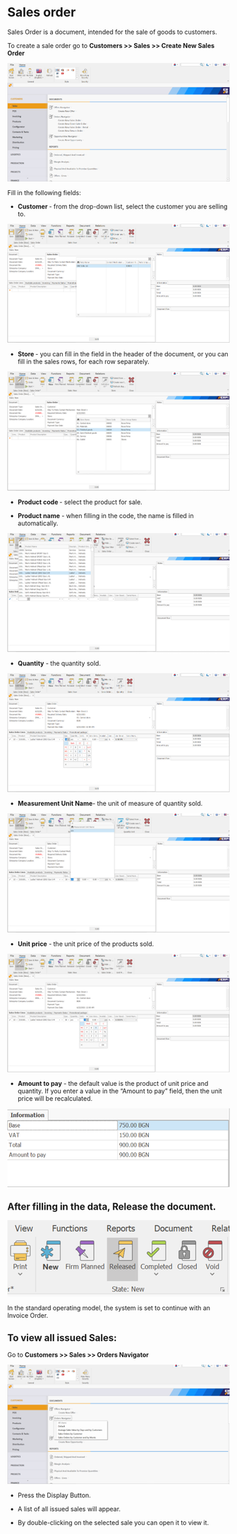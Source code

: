 # Sales order

Sales Order is a document, intended for the sale of goods to customers.

To create a sale order go to <b> Customers >> Sales >> Create New Sales Order </b>
 
![Sales Order](pictures/Createsalesorder.png)

Fill in the following fields:

-	<b> Customer </b>- from the drop-down list, select the customer you are selling to. 
 
![Sales Order](pictures/Customers.png)

-	<b> Store </b> -  you can fill in the field in the header of the document, or you can fill in the sales rows, for each row separately.
 
![Sales Order](pictures/Storing.png)

-	<b>Product code </b>- select the product for sale.

-	<b>Product name</b> - when filling in the code, the name is filled in automatically.
 
![Sales Order](pictures/ppp.png)

-	<b>Quantity</b> - the quantity sold.
 
![Sales Order](pictures/Quantities.png)

-	<b>Measurement Unit Name</b>- the unit of measure of quantity sold.
 
![Sales Order](pictures/Measurements.png)

-	<b>Unit price</b> - the unit price of the products sold.
 
![Sales Order](pictures/Uniprice.png)

-	 <b>Amount to pay</b> - the default value is the product of unit price and quantity. If you enter a value in the “Amount to pay” field, then the unit price will be recalculated.
 
![Sales Order](pictures/Amountpay.png)

## After filling in the data, Release the document.
 
![Sales Order](pictures/Releasethedocu.png)

In the standard operating model, the system is set to continue with an Invoice Order.

## To view all issued Sales:

Go to <b>Customers >> Sales >> Orders Navigator </b>

![Sales Order](pictures/Ordersnavigator.png)


- Press the Display Button.

- A list of all issued sales will appear.

- By double-clicking on the selected sale you can open it to view it.




